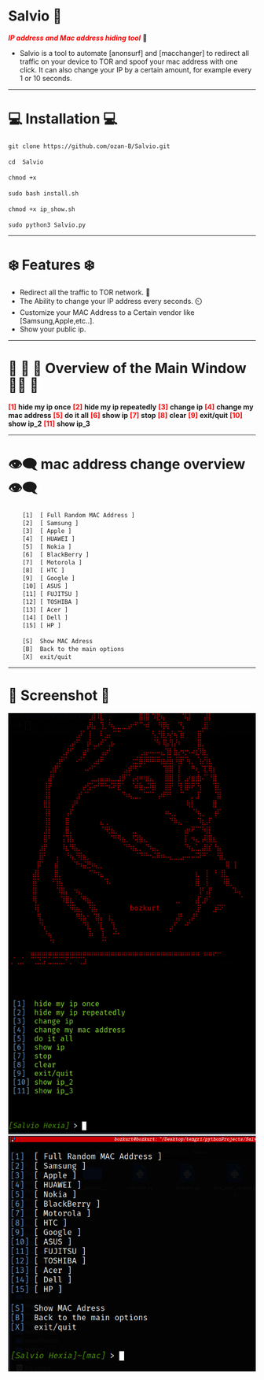 # Salvio :link:	

__*<span style="color:red">IP address and Mac address hiding tool</span>*__ :wrench:	

- Salvio is a tool to automate [anonsurf] and [macchanger] to redirect all traffic on your device to TOR and spoof your mac address with one click. It can also change your IP by a certain amount, for example every 1 or 10 seconds.
*************

# :computer: Installation :computer:

    git clone https://github.com/ozan-B/Salvio.git

    cd  Salvio

    chmod +x 

    sudo bash install.sh

    chmod +x ip_show.sh

    sudo python3 Salvio.py 


****************
# :snowflake:	 Features :snowflake:	


- Redirect all the traffic to TOR network. :onion:
- The Ability to change your IP address every  seconds. :timer_clock:
- Customize your MAC Address to a Certain vendor like [Samsung,Apple,etc..].
- Show your public ip.


***************


# :dart:	:dart:	:dart:	Overview of the Main Window  :dart::dart:	:dart:	

**<span style="color:red">[1]</span>**   **hide my ip once**
**<span style="color:red">[2]</span>**   **hide my ip repeatedly**
**<span style="color:red">[3]</span>**   **change ip**
**<span style="color:red">[4]</span>**   **change my mac address**
**<span style="color:red">[5]</span>**   **do it all**
**<span style="color:red">[6]</span>**   **show ip**
**<span style="color:red">[7]</span>**   **stop**
**<span style="color:red">[8]</span>**   **clear**
**<span style="color:red">[9]</span>**   **exit/quit**
**<span style="color:red">[10]</span>**  **show ip_2**
**<span style="color:red">[11]</span>**  **show ip_3**

-------


# :eye_speech_bubble:	 mac address change overview :eye_speech_bubble:	

        [1]  [ Full Random MAC Address ]
        [2]  [ Samsung ]
        [3]  [ Apple ]
        [4]  [ HUAWEI ]
        [5]  [ Nokia ]
        [6]  [ BlackBerry ]
        [7]  [ Motorola ]
        [8]  [ HTC ]
        [9]  [ Google ]
        [10] [ ASUS ]
        [11] [ FUJITSU ]
        [12] [ TOSHIBA ]
        [13] [ Acer ]
        [14] [ Dell ]
        [15] [ HP ]

        [S]  Show MAC Adress
        [B]  Back to the main options
        [X]  exit/quit

------------
# :camera_flash:  Screenshot   :camera_flash:
![Alt text](Screenshot_2024-01-06_01-27-41.png)
![Alt text](Screenshot_2024-01-06_02-13-11.png)



